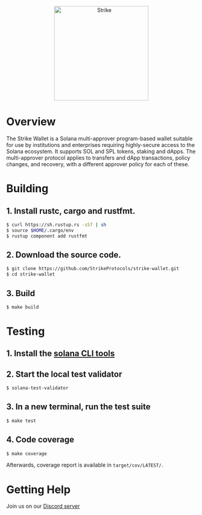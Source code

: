 <p align="center">
  <a href="https://strikeprotocols.com">
    <img alt="Strike" src="https://strikeprotocols.com/wp-content/uploads/2021/11/strike-4C-whitetype@4x.png" width="250" />
  </a>
</p>

# Overview

The Strike Wallet is a Solana multi-approver program-based wallet suitable for
use by institutions and enterprises requiring highly-secure access to the
Solana ecosystem. It supports SOL and SPL tokens, staking and dApps. The
multi-approver protocol applies to transfers and dApp transactions, policy
changes, and recovery, with a different approver policy for each of these.

# Building

## **1. Install rustc, cargo and rustfmt.**

```bash
$ curl https://sh.rustup.rs -sSf | sh
$ source $HOME/.cargo/env
$ rustup component add rustfmt
```

## **2. Download the source code.**

```bash
$ git clone https://github.com/StrikeProtocols/strike-wallet.git
$ cd strike-wallet
```

## **3. Build**

```bash
$ make build
```

# Testing

## **1. Install the [solana CLI tools](https://docs.solana.com/cli/install-solana-cli-tools)**

## **2. Start the local test validator**

```bash
$ solana-test-validator
```

## **3. In a new terminal, run the test suite**

```bash
$ make test
```

## **4. Code coverage**

```bash
$ make coverage
```

Afterwards, coverage report is available in `target/cov/LATEST/`.

# Getting Help

Join us on our [Discord server](https://discord.gg/aVBUCmNU)
